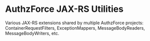 # AuthzForce JAX-RS Utilities
Various JAX-RS extensions shared by multiple AuthzForce projects: ContainerRequestFilters, ExceptionMappers, MessageBodyReaders, MessageBodyWriters, etc.

